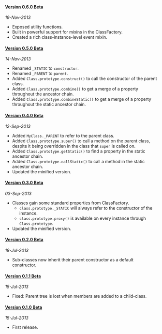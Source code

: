 #### [Version 0.6.0 Beta](https://github.com/Avaq/JSLite/tree/0.6.0-beta)
_19-Nov-2013_

* Exposed utility functions.
* Built in powerful support for mixins in the ClassFactory.
* Created a rich class-instance-level event mixin.

#### [Version 0.5.0 Beta](https://github.com/Avaq/JSLite/tree/0.5.0-beta)
_14-Nov-2013_

* Renamed `_STATIC` to `constructor`.
* Renamed `_PARENT` to `parent`.
* Added `Class.prototype.construct()` to call the constructor of the parent class.
* Added `Class.prototype.combine()` to get a merge of a property throughout the ancestor chain.
* Added `Class.prototype.combineStatic()` to get a merge of a property throughout the static ancestor chain.

#### [Version 0.4.0 Beta](https://github.com/Avaq/JSLite/tree/0.4.0-beta)
_12-Sep-2013_

* Added `MyClass._PARENT` to refer to the parent class.
* Added `Class.prototype.super()` to call a method on the parent class, despite it being
  overridden in the class that `super` is called on.
* Added `Class.prototype.getStatic()` to find a property in the static ancestor chain.
* Added `Class.prototype.callStatic()` to call a method in the static ancestor chain.
* Updated the minified version.

#### [Version 0.3.0 Beta](https://github.com/Avaq/JSLite/tree/0.3.0-beta)
_03-Sep-2013_

* Classes gain some standard properties from ClassFactory.
  - `class.prototype._STATIC` will always refer to the constructor of the instance.
  - `class.prototype.proxy()` is available on every instance through `Class.prototype`.
* Updated the minified version.

#### [Version 0.2.0 Beta](https://github.com/Avaq/JSLite/tree/0.2.0-beta)
_18-Jul-2013_

* Sub-classes now inherit their parent constructor as a default constructor.

#### [Version 0.1.1 Beta](https://github.com/Avaq/JSLite/tree/0.1.1-beta)
_15-Jul-2013_

* Fixed: Parent tree is lost when members are added to a child-class.

#### [Version 0.1.0 Beta](https://github.com/Avaq/JSLite/tree/0.1.0-beta)
_15-Jul-2013_

* First release.
